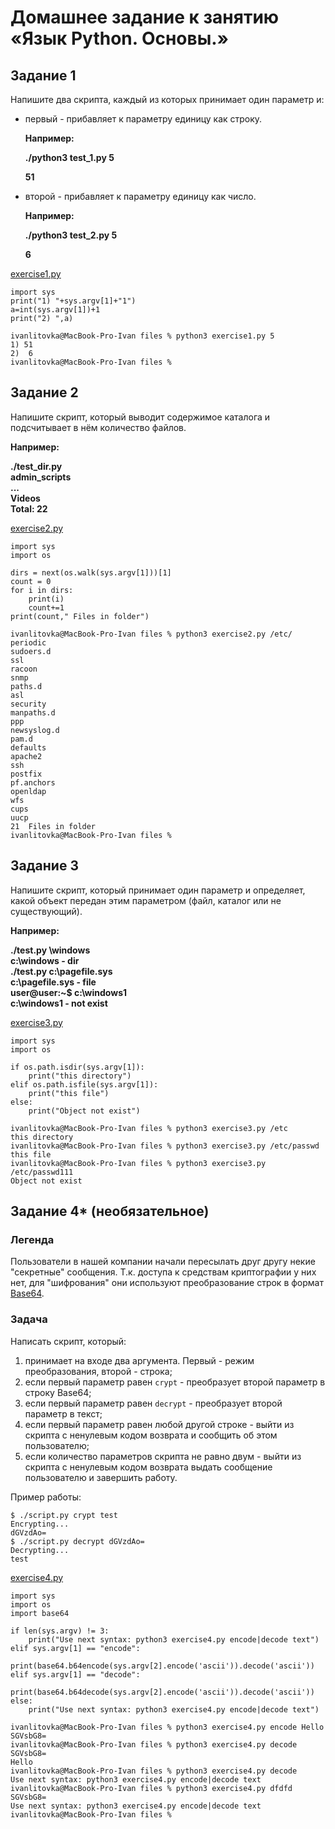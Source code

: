 # Домашнее задание к занятию «Язык Python. Основы.»

## Задание 1

Напишите два скрипта, каждый из которых принимает один параметр и:

- первый - прибавляет к параметру единицу как строку.

  **Например:**

  **./python3 test_1.py 5**

  **51**

- второй - прибавляет к параметру единицу как число.

  **Например:**

  **./python3 test_2.py 5**

  **6**

[exercise1.py](./files/exercise1.py)
```
import sys
print("1) "+sys.argv[1]+"1")
a=int(sys.argv[1])+1
print("2) ",a)

ivanlitovka@MacBook-Pro-Ivan files % python3 exercise1.py 5
1) 51
2)  6
ivanlitovka@MacBook-Pro-Ivan files % 
```

## Задание 2

Напишите скрипт, который выводит содержимое каталога и подсчитывает в нём количество файлов.

**Например:**

**./test_dir.py**  
**admin_scripts**  
**...**  
**Videos**  
**Total: 22**  

[exercise2.py](./files/exercise2.py)
```
import sys
import os

dirs = next(os.walk(sys.argv[1]))[1]
count = 0
for i in dirs:
    print(i)
    count+=1
print(count," Files in folder")

ivanlitovka@MacBook-Pro-Ivan files % python3 exercise2.py /etc/
periodic
sudoers.d
ssl
racoon
snmp
paths.d
asl
security
manpaths.d
ppp
newsyslog.d
pam.d
defaults
apache2
ssh
postfix
pf.anchors
openldap
wfs
cups
uucp
21  Files in folder
ivanlitovka@MacBook-Pro-Ivan files % 
```



## Задание 3

Напишите скрипт, который принимает один параметр и определяет, какой объект передан этим параметром (файл, каталог или не существующий). 

**Например:**

**./test.py \windows**  
**c:\windows - dir**  
**./test.py c:\pagefile.sys**  
**c:\pagefile.sys - file**  
**user@user:~$ c:\windows1**  
**c:\windows1 - not exist**  

[exercise3.py](./files/exercise3.py)

```
import sys
import os

if os.path.isdir(sys.argv[1]):
    print("this directory")
elif os.path.isfile(sys.argv[1]):
    print("this file")
else:
    print("Object not exist")

ivanlitovka@MacBook-Pro-Ivan files % python3 exercise3.py /etc 
this directory
ivanlitovka@MacBook-Pro-Ivan files % python3 exercise3.py /etc/passwd 
this file
ivanlitovka@MacBook-Pro-Ivan files % python3 exercise3.py /etc/passwd111
Object not exist
```

## Задание 4* (необязательное)

### Легенда

Пользователи в нашей компании начали пересылать друг другу некие "секретные" сообщения. Т.к. доступа к средствам криптографии у них нет, для "шифрования" они используют преобразование строк в формат [Base64](https://ru.wikipedia.org/wiki/Base64).

### Задача

Написать скрипт, который:

1. принимает на входе два аргумента. Первый - режим преобразования, второй - строка;
2. если первый параметр равен `crypt` - преобразует второй параметр в строку Base64;
3. если первый параметр равен `decrypt` - преобразует второй параметр в текст;
4. если первый параметр равен любой другой строке - выйти из скрипта с ненулевым кодом возврата и сообщить об этом пользователю;
5. если количество параметров скрипта не равно двум - выйти из скрипта с ненулевым кодом возврата выдать сообщение пользователю и завершить работу.

Пример работы:

```
$ ./script.py crypt test
Encrypting...
dGVzdAo=
$ ./script.py decrypt dGVzdAo=
Decrypting...
test
```
[exercise4.py](./files/exercise4.py)
```
import sys
import os
import base64

if len(sys.argv) != 3:
    print("Use next syntax: python3 exercise4.py encode|decode text")
elif sys.argv[1] == "encode":
    print(base64.b64encode(sys.argv[2].encode('ascii')).decode('ascii'))
elif sys.argv[1] == "decode":
    print(base64.b64decode(sys.argv[2].encode('ascii')).decode('ascii'))
else:
    print("Use next syntax: python3 exercise4.py encode|decode text")

ivanlitovka@MacBook-Pro-Ivan files % python3 exercise4.py encode Hello   
SGVsbG8=
ivanlitovka@MacBook-Pro-Ivan files % python3 exercise4.py decode SGVsbG8=
Hello
ivanlitovka@MacBook-Pro-Ivan files % python3 exercise4.py decode         
Use next syntax: python3 exercise4.py encode|decode text
ivanlitovka@MacBook-Pro-Ivan files % python3 exercise4.py dfdfd SGVsbG8=
Use next syntax: python3 exercise4.py encode|decode text
ivanlitovka@MacBook-Pro-Ivan files % 
```